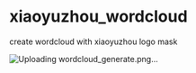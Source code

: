 # xiaoyuzhou_wordcloud
create wordcloud with xiaoyuzhou logo mask

![Uploading wordcloud_generate.png…]()
